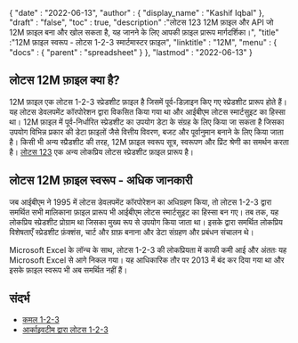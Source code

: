 {
  "date" : "2022-06-13",
  "author" : {
    "display_name" : "Kashif Iqbal"
},
  "draft" : "false",
  "toc" : true,
  "description" :"लोटस 123 12M फ़ाइल और API जो 12M फ़ाइल बना और खोल सकता है, यह जानने के लिए आपकी फ़ाइल प्रारूप मार्गदर्शिका।",
  "title" :"12M फ़ाइल स्वरूप - लोटस 1-2-3 स्मार्टमास्टर फ़ाइल",
  "linktitle" : "12M",
  "menu" : {
    "docs" : {
      "parent" : "spreadsheet"
}
},
  "lastmod" : "2022-06-13"
}

## लोटस 12M फ़ाइल क्या है?

12M फ़ाइल एक लोटस 1-2-3 स्प्रेडशीट फ़ाइल है जिसमें पूर्व-डिज़ाइन किए गए स्प्रेडशीट प्रारूप होते हैं। यह लोटस डेवलपमेंट कॉरपोरेशन द्वारा विकसित किया गया था और आईबीएम लोटस स्मार्टसुइट का हिस्सा था। 12M फ़ाइल में पूर्व-निर्धारित स्प्रेडशीट का उपयोग डेटा के संग्रह के लिए किया जा सकता है जिसका उपयोग विभिन्न प्रकार की डेटा फ़ाइलों जैसे वित्तीय विवरण, बजट और पूर्वानुमान बनाने के लिए किया जाता है। किसी भी अन्य स्प्रैडशीट की तरह, 12M फ़ाइल स्वरूप सूत्र, स्वरूपण और प्रिंट श्रेणी का समर्थन करता है। [लोटस 123](/hi/spreadsheet/123/) एक अन्य लोकप्रिय लोटस स्प्रेडशीट फ़ाइल प्रारूप है।

## लोटस 12M फ़ाइल स्वरूप - अधिक जानकारी

जब आईबीएम ने 1995 में लोटस डेवलपमेंट कॉरपोरेशन का अधिग्रहण किया, तो लोटस 1-2-3 द्वारा समर्थित सभी मालिकाना फ़ाइल प्रारूप भी आईबीएम लोटस स्मार्टसुइट का हिस्सा बन गए। तब तक, यह लोकप्रिय स्प्रेडशीट प्रोग्राम था जिसका मुख्य रूप से उपयोग किया जाता था। इसके द्वारा समर्थित लोकप्रिय विशेषताएँ स्प्रेडशीट फ़ंक्शंस, चार्ट और ग्राफ़ बनाना और डेटा संग्रहण और प्रबंधन संचालन थे।

Microsoft Excel के लॉन्च के साथ, लोटस 1-2-3 की लोकप्रियता में काफी कमी आई और अंततः यह Microsoft Excel से आगे निकल गया। यह आधिकारिक तौर पर 2013 में बंद कर दिया गया था और इसके फ़ाइल स्वरूप भी अब समर्थित नहीं हैं।

## संदर्भ

* [कमल 1-2-3](https://en.wikipedia.org/wiki/Lotus_1-2-3)
* [आर्काइवटीम द्वारा लोटस 1-2-3](http://justsolve.archiveteam.org/wiki/Lotus_1-2-3)

